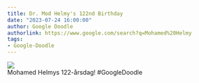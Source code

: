 ```yaml
---
title: Dr. Mod Helmy's 122nd Birthday
date: "2023-07-24 16:00:00"
author: Google Doodle
authorlink: https://www.google.com/search?q=Mohamed%20Helmy
tags:
- Google-Doodle
---
```

<img src="https://www.google.com/logos/doodles/2023/dr-mod-helmys-122nd-birthday-6753651837110062.5-l.png" referrerpolicy="no-referrer"><br>Mohamed Helmys 122-årsdag! #GoogleDoodle